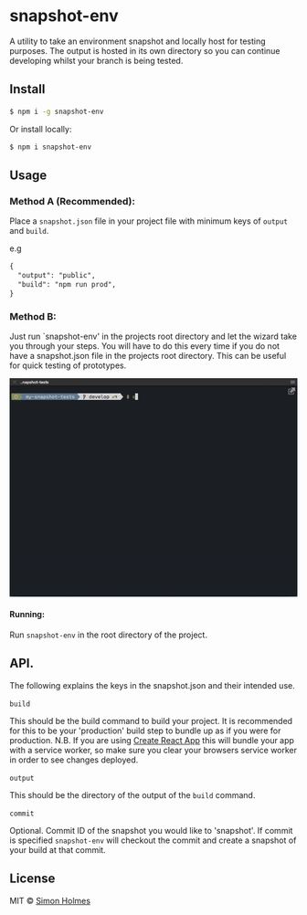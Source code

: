 # snapshot-env

A utility to take an environment snapshot and locally host for testing purposes. The output is hosted in its own directory so you can continue developing whilst your branch is being tested.

## Install

```sh
$ npm i -g snapshot-env
```

Or install locally:

```sh
$ npm i snapshot-env
```

## Usage

### Method A (Recommended):

Place a `snapshot.json` file in your project file with minimum keys of `output` and `build`.

e.g

```
{
  "output": "public",
  "build": "npm run prod",
}
```

### Method B:

Just run `snapshot-env' in the projects root directory and let the wizard take you through your steps. You will have to do this every time if you do not have a snapshot.json file in the projects root directory. This can be useful for quick testing of prototypes. 

![Usage without snapshot json](https://github.com/srsholmes/snapshot-env/blob/develop/usage.gif)

#### Running: 
Run `snapshot-env` in the root directory of the project.

## API.

The following explains the keys in the snapshot.json and their intended use.

`build`

This should be the build command to build your project. It is recommended for this to be your 'production' build step to bundle up as if you were for production. N.B. If you are using [Create React App](https://github.com/facebook/create-react-app) this will bundle your app with a service worker, so make sure you clear your browsers service worker in order to see changes deployed.

`output`

This should be the directory of the output of the `build` command.

`commit`

Optional. Commit ID of the snapshot you would like to 'snapshot'. If commit is specified `snapshot-env` will checkout the commit and create a snapshot of your build at that commit.

## License

MIT © [Simon Holmes](https://github.com/srsholmes)
